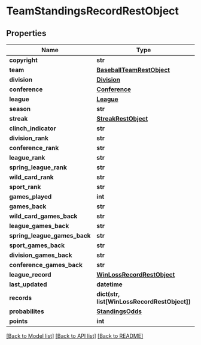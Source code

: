 # TeamStandingsRecordRestObject

## Properties
Name | Type | Description | Notes
------------ | ------------- | ------------- | -------------
**copyright** | **str** |  | [optional] 
**team** | [**BaseballTeamRestObject**](BaseballTeamRestObject.md) |  | [optional] 
**division** | [**Division**](Division.md) |  | [optional] 
**conference** | [**Conference**](Conference.md) |  | [optional] 
**league** | [**League**](League.md) |  | [optional] 
**season** | **str** |  | [optional] 
**streak** | [**StreakRestObject**](StreakRestObject.md) |  | [optional] 
**clinch_indicator** | **str** |  | [optional] 
**division_rank** | **str** |  | [optional] 
**conference_rank** | **str** |  | [optional] 
**league_rank** | **str** |  | [optional] 
**spring_league_rank** | **str** |  | [optional] 
**wild_card_rank** | **str** |  | [optional] 
**sport_rank** | **str** |  | [optional] 
**games_played** | **int** |  | [optional] 
**games_back** | **str** |  | [optional] 
**wild_card_games_back** | **str** |  | [optional] 
**league_games_back** | **str** |  | [optional] 
**spring_league_games_back** | **str** |  | [optional] 
**sport_games_back** | **str** |  | [optional] 
**division_games_back** | **str** |  | [optional] 
**conference_games_back** | **str** |  | [optional] 
**league_record** | [**WinLossRecordRestObject**](WinLossRecordRestObject.md) |  | [optional] 
**last_updated** | **datetime** |  | [optional] 
**records** | **dict(str, list[WinLossRecordRestObject])** |  | [optional] 
**probabilites** | [**StandingsOdds**](StandingsOdds.md) |  | [optional] 
**points** | **int** |  | [optional] 

[[Back to Model list]](../README.md#documentation-for-models) [[Back to API list]](../README.md#documentation-for-api-endpoints) [[Back to README]](../README.md)

